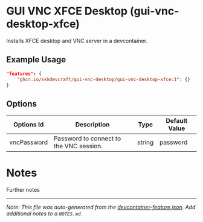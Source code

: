 
# GUI VNC XFCE Desktop (gui-vnc-desktop-xfce)

Installs XFCE desktop and VNC server in a devcontainer.

## Example Usage

```json
"features": {
    "ghcr.io/skkdevcraft/gui-vnc-desktop/gui-vnc-desktop-xfce:1": {}
}
```

## Options

| Options Id | Description | Type | Default Value |
|-----|-----|-----|-----|
| vncPassword | Password to connect to the VNC session. | string | password |

# Notes

Further notes

---

_Note: This file was auto-generated from the [devcontainer-feature.json](devcontainer-feature.json).  Add additional notes to a `NOTES.md`._
